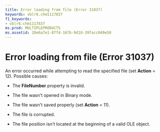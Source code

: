 ```yaml
---
title: Error loading from file (Error 31037)
keywords: vblr6.chm1117837
f1_keywords:
- vblr6.chm1117837
ms.prod: MULTIPLEPRODUCTS
ms.assetid: 20e6a7e1-87fd-167b-9d18-39facc049e50
---
```



# Error loading from file (Error 31037)

An error occurred while attempting to read the specified file (set  **Action** = 12). Possible causes:



- The  **FileNumber** property is invalid.
    
- The file wasn't opened in Binary mode.
    
- The file wasn't saved properly (set  **Action** = 11).
    
- The file is corrupted.
    
- The file position isn't located at the beginning of a valid OLE object.
    


